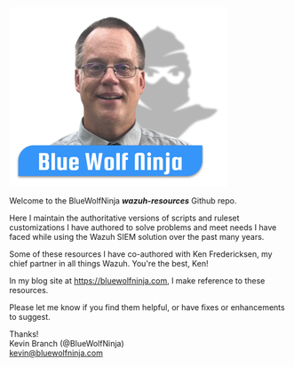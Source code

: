 ![BWN](/assets/BWN_Kevin_Ninja_Shadow.png)

Welcome to the BlueWolfNinja ***wazuh-resources*** Github repo.

Here I maintain the authoritative versions of scripts and ruleset customizations I have authored to solve problems and meet needs I have faced while using the Wazuh SIEM solution over the past many years. 

Some of these resources I have co-authored with Ken Fredericksen, my chief partner in all things Wazuh.  You're the best, Ken!

In my blog site at https://bluewolfninja.com, I make reference to these resources.

Please let me know if you find them helpful, or have fixes or enhancements to suggest.

Thanks!\
Kevin Branch (@BlueWolfNinja)\
kevin@bluewolfninja.com
